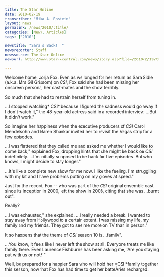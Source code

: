 ```yaml
---
title: The Star Online
date: 2010-02-19
transcriber: "Mika A. Epstein"
layout: news
permalink: /news/2010/:title/
categories: [News, Articles]
tags: ["2010"]

newstitle: "Sara's Back!  "
newsreporter: Staff
newssource: The Star Online
newsurl: http://www.star-ecentral.com/news/story.asp?file=/2010/2/19/tvnradio/5694184&sec=tvnradio

---
```


Welcome home, Jorja Fox. Even as we longed for her return as Sara Sidle (a.k.a. Mrs Gil Grissom) on *CSI*, Fox said she had been missing her onscreen persona, her cast-mates and the show terribly.

So much that she had to restrain herself from tuning in.

...I stopped watching* CSI* because I figured the sadness would go away if I don't watch it," the 48-year-old actress said in a recorded interview. ...But it didn't work."

So imagine her happiness when the executive producers of *CSI* Carol Mendelsohn and Naren Shankar invited her to revisit the Vegas strip for a few episodes.

...I was flattered that they called me and asked me whether I would like to come back," explained Fox, dropping hints that she might be back on *CSI* indefinitely. ...I'm initially supposed to be back for five episodes. But who knows, I might decide to stay longer."

...It's like a complete new show for me now. I like the feeling. I'm struggling with my kit and I have problems putting on my gloves at speed."

Just for the record, Fox -- who was part of the *CSI* original ensemble cast since its inception in 2000, left the show in 2008, citing that she was ...burnt out".

Really?

...I was exhausted," she explained. ...I really needed a break. I wanted to stay away from Hollywood to a certain extent. I was missing my life, my family and my friends. They got to see me more on TV than in person."

It so happens that the theme of *CSI* season 10 is ...family".

...You know, it feels like I never left the show at all. Everyone treats me like family there. Even Laurence Fishburne has been asking me, 'Are you staying put with us or not?'"

Well, be prepared for a happier Sara who will hold her *CSI *family together this season, now that Fox has had time to get her batteÂ­ries recharged.
